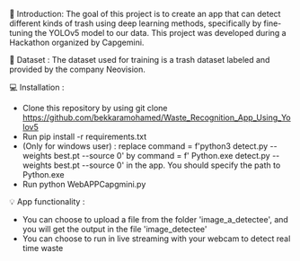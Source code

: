 🎯 Introduction: The goal of this project is to create an app that can detect different kinds of trash using deep learning methods, specifically by fine-tuning the YOLOv5 model to our data. This project was developed during a Hackathon organized by Capgemini.

📂 Dataset : The dataset used for training is a trash dataset labeled and provided by the company Neovision.

💻 Installation :
* Clone this repository by using git clone https://github.com/bekkaramohamed/Waste_Recognition_App_Using_Yolov5
* Run pip install -r requirements.txt
* (Only for windows user) : replace command = f'python3 detect.py --weights best.pt --source 0' by command = f' Python.exe detect.py --weights best.pt --source 0' in the app. You should specify the path to Python.exe
* Run python WebAPPCapgmini.py

💡 App functionality :
* You can choose to upload a file from the folder 'image_a_detectee', and you will get the output in the file 'image_detectee'
* You can choose to run in live streaming with your webcam to detect real time waste

